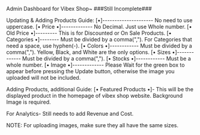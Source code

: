 Admin Dashboard for Vibex Shop~
###Still Incomplete###

Updating & Adding Products Guide:
[•]--------------------- No need to use uppercase.
[• Price •]------------- No Decimal. Just use Whole number.
[• Old Price •]--------- This is for Discounted or On Sale Products.
[• Categories •]-------- Must be divided by a comma(","). For Categories that need a space, use hyphen(-).
[• Colors •]------------ Must be divided by a comma(","). Yellow, Black, and White are the only options.
[• Sizes •]------------- Must be divided by a comma(",").
[• Stocks •]------------ Must be a whole number.
[• Image •]------------- Please Wait for the green box to appear before pressing the Update button, otherwise the image you uploaded will not be included.

Adding Products, additional Guide:
[• Featured Products •]- This will be the displayed product in the homepage of vibex shop website. Background Image is required.

For Analytics- Still needs to add Revenue and Cost.

NOTE: For uploading images, make sure they all have the same sizes.
